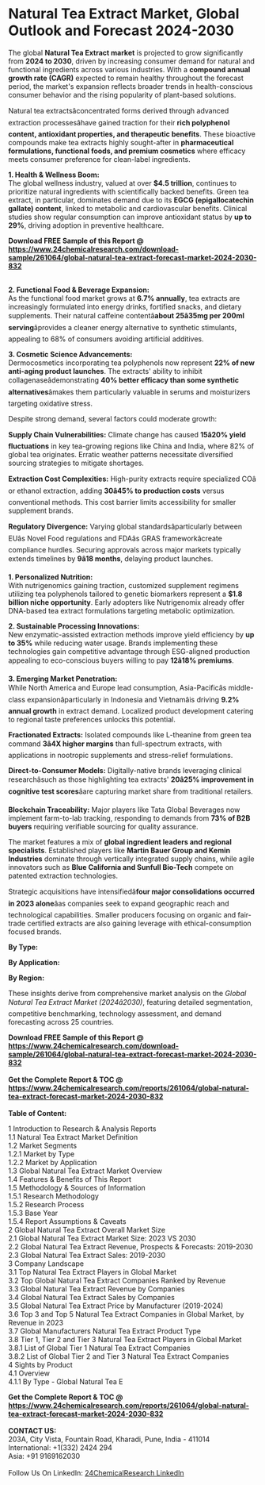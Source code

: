 <h1>Natural Tea Extract Market, Global Outlook and Forecast 2024-2030</h1><p>The global <strong>Natural Tea Extract market</strong> is projected to grow significantly from <strong>2024 to 2030</strong>, driven by increasing consumer demand for natural and functional ingredients across various industries. With a <strong>compound annual growth rate (CAGR)</strong> expected to remain healthy throughout the forecast period, the market's expansion reflects broader trends in health-conscious consumer behavior and the rising popularity of plant-based solutions.</p><p>Natural tea extractsâconcentrated forms derived through advanced extraction processesâhave gained traction for their <strong>rich polyphenol content, antioxidant properties, and therapeutic benefits</strong>. These bioactive compounds make tea extracts highly sought-after in <strong>pharmaceutical formulations, functional foods, and premium cosmetics</strong> where efficacy meets consumer preference for clean-label ingredients.</p><p><strong>1. Health &amp; Wellness Boom:</strong><br>
The global wellness industry, valued at over <strong>$4.5 trillion</strong>, continues to prioritize natural ingredients with scientifically backed benefits. Green tea extract, in particular, dominates demand due to its <strong>EGCG (epigallocatechin gallate) content</strong>, linked to metabolic and cardiovascular benefits. Clinical studies show regular consumption can improve antioxidant status by <strong>up to 29%</strong>, driving adoption in preventive healthcare.</p><div><b>Download FREE Sample of this Report @ 
            <a href="https://www.24chemicalresearch.com/download-sample/261064/global-natural-tea-extract-forecast-market-2024-2030-832">
            https://www.24chemicalresearch.com/download-sample/261064/global-natural-tea-extract-forecast-market-2024-2030-832</a></b></div><br><p><strong>2. Functional Food &amp; Beverage Expansion:</strong><br>
As the functional food market grows at <strong>6.7% annually</strong>, tea extracts are increasingly formulated into energy drinks, fortified snacks, and dietary supplements. Their natural caffeine contentâ<strong>about 25â35mg per 200ml serving</strong>âprovides a cleaner energy alternative to synthetic stimulants, appealing to 68% of consumers avoiding artificial additives.</p><p><strong>3. Cosmetic Science Advancements:</strong><br>
Dermocosmetics incorporating tea polyphenols now represent <strong>22% of new anti-aging product launches</strong>. The extracts' ability to inhibit collagenaseâdemonstrating <strong>40% better efficacy than some synthetic alternatives</strong>âmakes them particularly valuable in serums and moisturizers targeting oxidative stress.</p><p>Despite strong demand, several factors could moderate growth:</p><p><strong>Supply Chain Vulnerabilities:</strong> Climate change has caused <strong>15â20% yield fluctuations</strong> in key tea-growing regions like China and India, where 82% of global tea originates. Erratic weather patterns necessitate diversified sourcing strategies to mitigate shortages.</p><p><strong>Extraction Cost Complexities:</strong> High-purity extracts require specialized COâ or ethanol extraction, adding <strong>30â45% to production costs</strong> versus conventional methods. This cost barrier limits accessibility for smaller supplement brands.</p><p><strong>Regulatory Divergence:</strong> Varying global standardsâparticularly between EUâs Novel Food regulations and FDAâs GRAS frameworkâcreate compliance hurdles. Securing approvals across major markets typically extends timelines by <strong>9â18 months</strong>, delaying product launches.</p><p><strong>1. Personalized Nutrition:</strong><br>
With nutrigenomics gaining traction, customized supplement regimens utilizing tea polyphenols tailored to genetic biomarkers represent a <strong>$1.8 billion niche opportunity</strong>. Early adopters like Nutrigenomix already offer DNA-based tea extract formulations targeting metabolic optimization.</p><p><strong>2. Sustainable Processing Innovations:</strong><br>
New enzymatic-assisted extraction methods improve yield efficiency by <strong>up to 35%</strong> while reducing water usage. Brands implementing these technologies gain competitive advantage through ESG-aligned production appealing to eco-conscious buyers willing to pay <strong>12â18% premiums</strong>.</p><p><strong>3. Emerging Market Penetration:</strong><br>
While North America and Europe lead consumption, Asia-Pacificâs middle-class expansionâparticularly in Indonesia and Vietnamâis driving <strong>9.2% annual growth</strong> in extract demand. Localized product development catering to regional taste preferences unlocks this potential.</p><p><strong>Fractionated Extracts:</strong> Isolated compounds like L-theanine from green tea command <strong>3â4X higher margins</strong> than full-spectrum extracts, with applications in nootropic supplements and stress-relief formulations.</p><p><strong>Direct-to-Consumer Models:</strong> Digitally-native brands leveraging clinical researchâsuch as those highlighting tea extracts' <strong>20â25% improvement in cognitive test scores</strong>âare capturing market share from traditional retailers.</p><p><strong>Blockchain Traceability:</strong> Major players like Tata Global Beverages now implement farm-to-lab tracking, responding to demands from <strong>73% of B2B buyers</strong> requiring verifiable sourcing for quality assurance.</p><p>The market features a mix of <strong>global ingredient leaders and regional specialists</strong>. Established players like <strong>Martin Bauer Group and Kemin Industries</strong> dominate through vertically integrated supply chains, while agile innovators such as <strong>Blue California and Sunfull Bio-Tech</strong> compete on patented extraction technologies.</p><p>Strategic acquisitions have intensifiedâ<strong>four major consolidations occurred in 2023 alone</strong>âas companies seek to expand geographic reach and technological capabilities. Smaller producers focusing on organic and fair-trade certified extracts are also gaining leverage with ethical-consumption focused brands.</p><p><strong>By Type:</strong></p><p><strong>By Application:</strong></p><p><strong>By Region:</strong></p><p>These insights derive from comprehensive market analysis on the <em>Global Natural Tea Extract Market (2024â2030)</em>, featuring detailed segmentation, competitive benchmarking, technology assessment, and demand forecasting across 25 countries.</p><div><b>Download FREE Sample of this Report @ 
            <a href="https://www.24chemicalresearch.com/download-sample/261064/global-natural-tea-extract-forecast-market-2024-2030-832">
            https://www.24chemicalresearch.com/download-sample/261064/global-natural-tea-extract-forecast-market-2024-2030-832</a></b></div><br><div><b>Get the Complete Report & TOC @ 
            <a href="https://www.24chemicalresearch.com/reports/261064/global-natural-tea-extract-forecast-market-2024-2030-832">
            https://www.24chemicalresearch.com/reports/261064/global-natural-tea-extract-forecast-market-2024-2030-832</a></b></div><br>
            <b>Table of Content:</b><p>1 Introduction to Research & Analysis Reports<br />
    1.1 Natural Tea Extract Market Definition<br />
    1.2 Market Segments<br />
        1.2.1 Market by Type<br />
        1.2.2 Market by Application<br />
    1.3 Global Natural Tea Extract Market Overview<br />
    1.4 Features & Benefits of This Report<br />
    1.5 Methodology & Sources of Information<br />
        1.5.1 Research Methodology<br />
        1.5.2 Research Process<br />
        1.5.3 Base Year<br />
        1.5.4 Report Assumptions & Caveats<br />
2 Global Natural Tea Extract Overall Market Size<br />
    2.1 Global Natural Tea Extract Market Size: 2023 VS 2030<br />
    2.2 Global Natural Tea Extract Revenue, Prospects & Forecasts: 2019-2030<br />
    2.3 Global Natural Tea Extract Sales: 2019-2030<br />
3 Company Landscape<br />
    3.1 Top Natural Tea Extract Players in Global Market<br />
    3.2 Top Global Natural Tea Extract Companies Ranked by Revenue<br />
    3.3 Global Natural Tea Extract Revenue by Companies<br />
    3.4 Global Natural Tea Extract Sales by Companies<br />
    3.5 Global Natural Tea Extract Price by Manufacturer (2019-2024)<br />
    3.6 Top 3 and Top 5 Natural Tea Extract Companies in Global Market, by Revenue in 2023<br />
    3.7 Global Manufacturers Natural Tea Extract Product Type<br />
    3.8 Tier 1, Tier 2 and Tier 3 Natural Tea Extract Players in Global Market<br />
        3.8.1 List of Global Tier 1 Natural Tea Extract Companies<br />
        3.8.2 List of Global Tier 2 and Tier 3 Natural Tea Extract Companies<br />
4 Sights by Product<br />
    4.1 Overview<br />
        4.1.1 By Type - Global Natural Tea E</p><div><b>Get the Complete Report & TOC @ 
            <a href="https://www.24chemicalresearch.com/reports/261064/global-natural-tea-extract-forecast-market-2024-2030-832">
            https://www.24chemicalresearch.com/reports/261064/global-natural-tea-extract-forecast-market-2024-2030-832</a></b></div><br><b>CONTACT US:</b><br>
            203A, City Vista, Fountain Road, Kharadi, Pune, India - 411014<br>
            International: +1(332) 2424 294<br>
            Asia: +91 9169162030 <br><br>
            Follow Us On LinkedIn: <a href="https://www.linkedin.com/company/24chemicalresearch/">24ChemicalResearch LinkedIn</a>